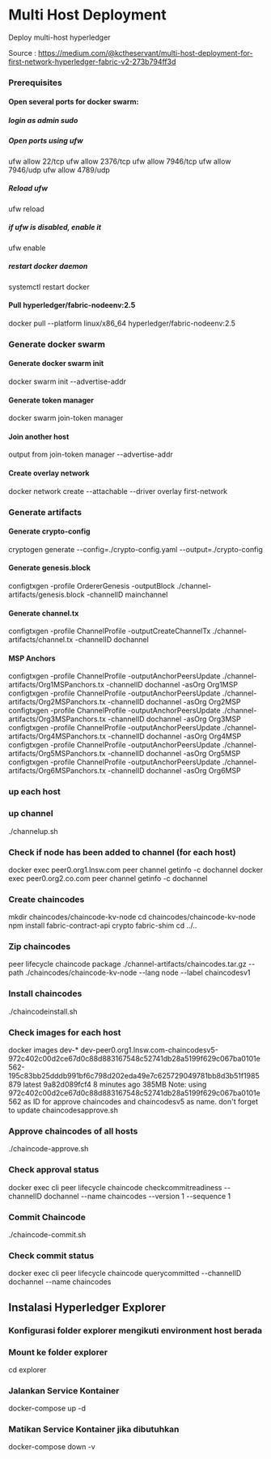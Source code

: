 # Multi Host Deployment
Deploy multi-host hyperledger 

Source : https://medium.com/@kctheservant/multi-host-deployment-for-first-network-hyperledger-fabric-v2-273b794ff3d

### Prerequisites
#### Open several ports for docker swarm:
##### login as admin sudo
##### Open ports using ufw
ufw allow 22/tcp
ufw allow 2376/tcp
ufw allow 7946/tcp 
ufw allow 7946/udp 
ufw allow 4789/udp
##### Reload ufw
ufw reload
##### if ufw is disabled, enable it
ufw enable
##### restart docker daemon
systemctl restart docker
#### Pull hyperledger/fabric-nodeenv:2.5
docker pull --platform linux/x86_64 hyperledger/fabric-nodeenv:2.5

### Generate docker swarm
#### Generate docker swarm init
docker swarm init --advertise-addr <host-1 ip address>
#### Generate token manager
docker swarm join-token manager
#### Join another host
output from join-token manager --advertise-addr <host n ip>
#### Create overlay network
docker network create --attachable --driver overlay first-network

### Generate artifacts
#### Generate crypto-config
cryptogen generate --config=./crypto-config.yaml --output=./crypto-config
#### Generate genesis.block
configtxgen -profile OrdererGenesis -outputBlock ./channel-artifacts/genesis.block -channelID mainchannel
#### Generate channel.tx
configtxgen -profile ChannelProfile -outputCreateChannelTx ./channel-artifacts/channel.tx -channelID dochannel
#### MSP Anchors
configtxgen -profile ChannelProfile -outputAnchorPeersUpdate ./channel-artifacts/Org1MSPanchors.tx -channelID dochannel -asOrg Org1MSP
configtxgen -profile ChannelProfile -outputAnchorPeersUpdate ./channel-artifacts/Org2MSPanchors.tx -channelID dochannel -asOrg Org2MSP
configtxgen -profile ChannelProfile -outputAnchorPeersUpdate ./channel-artifacts/Org3MSPanchors.tx -channelID dochannel -asOrg Org3MSP
configtxgen -profile ChannelProfile -outputAnchorPeersUpdate ./channel-artifacts/Org4MSPanchors.tx -channelID dochannel -asOrg Org4MSP
configtxgen -profile ChannelProfile -outputAnchorPeersUpdate ./channel-artifacts/Org5MSPanchors.tx -channelID dochannel -asOrg Org5MSP
configtxgen -profile ChannelProfile -outputAnchorPeersUpdate ./channel-artifacts/Org6MSPanchors.tx -channelID dochannel -asOrg Org6MSP

### up each host

### up channel
./channelup.sh

### Check if node has been added to channel (for each host)
docker exec peer0.org1.lnsw.com peer channel getinfo -c dochannel
docker exec peer0.org2.co.com peer channel getinfo -c dochannel

### Create chaincodes
mkdir chaincodes/chaincode-kv-node
cd chaincodes/chaincode-kv-node
npm install fabric-contract-api crypto fabric-shim
cd ../..
### Zip chaincodes
peer lifecycle chaincode package ./channel-artifacts/chaincodes.tar.gz --path ./chaincodes/chaincode-kv-node --lang node --label chaincodesv1
### Install chaincodes
./chaincodeinstall.sh

### Check images for each host
docker images dev-*
dev-peer0.org1.lnsw.com-chaincodesv5-972c402c00d2ce67d0c88d883167548c52741db28a5199f629c067ba0101e562-195c83bb25dddb991bf6c798d202eda49e7c625729049781bb8d3b51f1985879   latest    9a82d089fcf4   8 minutes ago   385MB
Note: using 972c402c00d2ce67d0c88d883167548c52741db28a5199f629c067ba0101e562 as ID for approve chaincodes and chaincodesv5 as name. don't forget to update chaincodesapprove.sh

### Approve chaincodes of all hosts
./chaincode-approve.sh

### Check approval status
docker exec cli peer lifecycle chaincode checkcommitreadiness --channelID dochannel --name chaincodes --version 1 --sequence 1

### Commit Chaincode
./chaincode-commit.sh

### Check commit status
docker exec cli peer lifecycle chaincode querycommitted --channelID dochannel --name chaincodes

## Instalasi Hyperledger Explorer
### Konfigurasi folder explorer mengikuti environment host berada
### Mount ke folder explorer
cd explorer
### Jalankan Service Kontainer
docker-compose up -d
### Matikan Service Kontainer jika dibutuhkan
docker-compose down -v